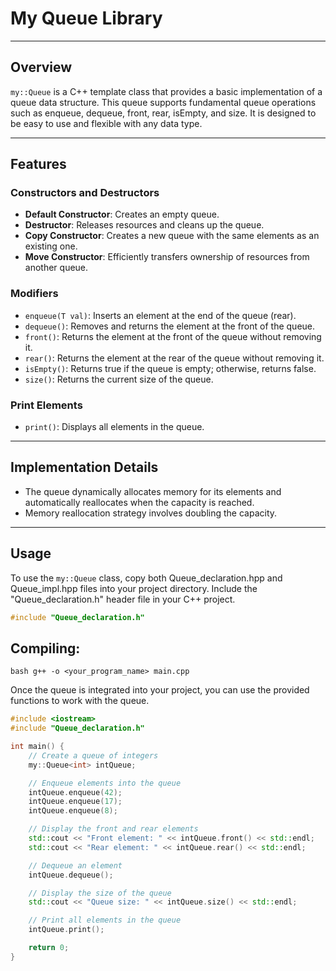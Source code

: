 # My Queue Library

---

## Overview

`my::Queue` is a C++ template class that provides a basic implementation of a queue data structure. This queue supports fundamental queue operations such as enqueue, dequeue, front, rear, isEmpty, and size. It is designed to be easy to use and flexible with any data type.

---

## Features

### Constructors and Destructors

- **Default Constructor**: Creates an empty queue.
- **Destructor**: Releases resources and cleans up the queue.
- **Copy Constructor**: Creates a new queue with the same elements as an existing one.
- **Move Constructor**: Efficiently transfers ownership of resources from another queue.

### Modifiers

- `enqueue(T val)`: Inserts an element at the end of the queue (rear).
- `dequeue()`: Removes and returns the element at the front of the queue.
- `front()`: Returns the element at the front of the queue without removing it.
- `rear()`: Returns the element at the rear of the queue without removing it.
- `isEmpty()`: Returns true if the queue is empty; otherwise, returns false.
- `size()`: Returns the current size of the queue.

### Print Elements

- `print()`: Displays all elements in the queue.

---

## Implementation Details

- The queue dynamically allocates memory for its elements and automatically reallocates when the capacity is reached.
- Memory reallocation strategy involves doubling the capacity.

---

## Usage

To use the `my::Queue` class, copy both Queue_declaration.hpp and Queue_impl.hpp files into your project directory. Include the "Queue_declaration.h" header file in your C++ project.

```cpp
#include "Queue_declaration.h"
```

## Compiling:

``bash
g++ -o <your_program_name> main.cpp
``

Once the queue is integrated into your project, you can use the provided functions to work with the queue.

```cpp
#include <iostream>
#include "Queue_declaration.h"

int main() {
    // Create a queue of integers
    my::Queue<int> intQueue;

    // Enqueue elements into the queue
    intQueue.enqueue(42);
    intQueue.enqueue(17);
    intQueue.enqueue(8);

    // Display the front and rear elements
    std::cout << "Front element: " << intQueue.front() << std::endl;
    std::cout << "Rear element: " << intQueue.rear() << std::endl;

    // Dequeue an element
    intQueue.dequeue();

    // Display the size of the queue
    std::cout << "Queue size: " << intQueue.size() << std::endl;

    // Print all elements in the queue
    intQueue.print();

    return 0;
}
```
